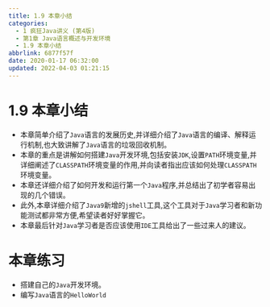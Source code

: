 ```yaml
---
title: 1.9 本章小结
categories: 
  - 1 疯狂Java讲义 (第4版)
  - 第1章 Java语言概述与开发环境
  - 1.9 本章小结
abbrlink: 6877f57f
date: 2020-01-17 06:32:00
updated: 2022-04-03 01:21:15
---
```

# 1.9 本章小结
- 本章简单介绍了`Java`语言的发展历史,并详细介绍了`Java`语言的编译、解释运行机制,也大致讲解了`Java`语言的垃圾回收机制。
- 本章的重点是讲解如何搭建`Java`开发环境,包括安装`JDK`,设置`PATH`环境变量,并详细阐述了`CLASSPATH`环境变量的作用,并向读者指出应该如何处理`CLASSPATH`环境变量。
- 本章还详细介绍了如何开发和运行第一个`Java`程序,并总结出了初学者容易出现的几个错误。
- 此外,本章详细介绍了`Java9`新增的`jshell`工具,这个工具对于`Java`学习者和新功能测试都非常方便,希望读者好好掌握它。
- 本章最后针对`Java`学习者是否应该使用`IDE`工具给出了一些过来人的建议。

# 本章练习
- 搭建自己的`Java`开发环境。
- 编写`Java`语言的`HelloWorld`
